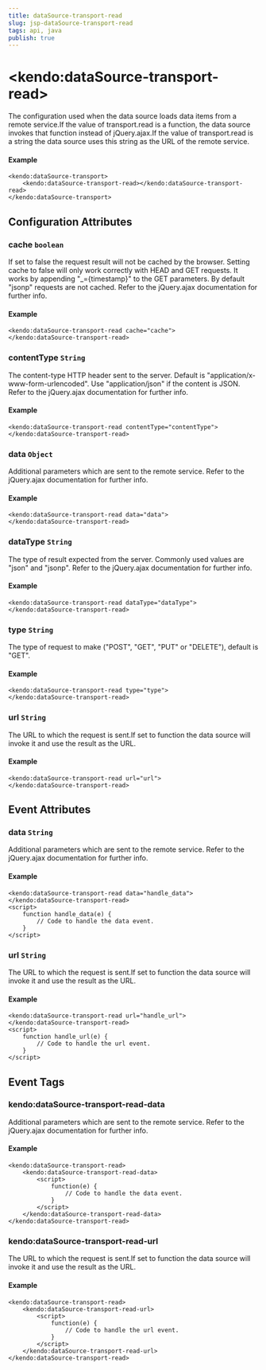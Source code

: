 ```yaml
---
title: dataSource-transport-read
slug: jsp-dataSource-transport-read
tags: api, java
publish: true
---
```


# \<kendo:dataSource-transport-read\>

The configuration used when the data source loads data items from a remote service.If the value of transport.read is a function, the data source invokes that function instead of jQuery.ajax.If the value of transport.read is a string the data source uses this string as the URL of the remote service.

#### Example
    <kendo:dataSource-transport>
        <kendo:dataSource-transport-read></kendo:dataSource-transport-read>
    </kendo:dataSource-transport>

## Configuration Attributes

### cache `boolean`

If set to false the request result will not be cached by the browser. Setting cache to false will only work correctly with HEAD and GET requests. It works by appending "_={timestamp}" to the GET parameters.
By default "jsonp" requests are not cached.
Refer to the jQuery.ajax documentation for further info.

#### Example
    <kendo:dataSource-transport-read cache="cache">
    </kendo:dataSource-transport-read>

### contentType `String`

The content-type HTTP header sent to the server. Default is "application/x-www-form-urlencoded". Use "application/json" if the content is JSON.
Refer to the jQuery.ajax documentation for further info.

#### Example
    <kendo:dataSource-transport-read contentType="contentType">
    </kendo:dataSource-transport-read>

### data `Object`

Additional parameters which are sent to the remote service.
Refer to the jQuery.ajax documentation for further info.

#### Example
    <kendo:dataSource-transport-read data="data">
    </kendo:dataSource-transport-read>

### dataType `String`

The type of result expected from the server. Commonly used values are "json" and "jsonp".
Refer to the jQuery.ajax documentation for further info.

#### Example
    <kendo:dataSource-transport-read dataType="dataType">
    </kendo:dataSource-transport-read>

### type `String`

The type of request to make ("POST", "GET", "PUT" or "DELETE"), default is "GET".

#### Example
    <kendo:dataSource-transport-read type="type">
    </kendo:dataSource-transport-read>

### url `String`

The URL to which the request is sent.If set to function the data source will invoke it and use the result as the URL.

#### Example
    <kendo:dataSource-transport-read url="url">
    </kendo:dataSource-transport-read>


## Event Attributes

### data `String`

Additional parameters which are sent to the remote service.
Refer to the jQuery.ajax documentation for further info.


#### Example
    <kendo:dataSource-transport-read data="handle_data">
    </kendo:dataSource-transport-read>
    <script>
        function handle_data(e) {
            // Code to handle the data event.
        }
    </script>

### url `String`

The URL to which the request is sent.If set to function the data source will invoke it and use the result as the URL.


#### Example
    <kendo:dataSource-transport-read url="handle_url">
    </kendo:dataSource-transport-read>
    <script>
        function handle_url(e) {
            // Code to handle the url event.
        }
    </script>

## Event Tags

### kendo:dataSource-transport-read-data

Additional parameters which are sent to the remote service.
Refer to the jQuery.ajax documentation for further info.


#### Example
    <kendo:dataSource-transport-read>
        <kendo:dataSource-transport-read-data>
            <script>
                function(e) {
                    // Code to handle the data event.
                }
            </script>
        </kendo:dataSource-transport-read-data>
    </kendo:dataSource-transport-read>

### kendo:dataSource-transport-read-url

The URL to which the request is sent.If set to function the data source will invoke it and use the result as the URL.


#### Example
    <kendo:dataSource-transport-read>
        <kendo:dataSource-transport-read-url>
            <script>
                function(e) {
                    // Code to handle the url event.
                }
            </script>
        </kendo:dataSource-transport-read-url>
    </kendo:dataSource-transport-read>

